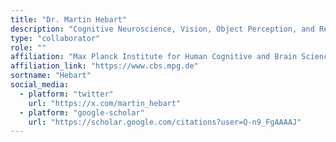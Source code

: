 ```yaml
---
title: "Dr. Martin Hebart"
description: "Cognitive Neuroscience, Vision, Object Perception, and Representation"
type: "collaborator"
role: ""
affiliation: "Max Planck Institute for Human Cognitive and Brain Sciences"
affiliation_link: "https://www.cbs.mpg.de"
sortname: "Hebart"
social_media:
  - platform: "twitter"
    url: "https://x.com/martin_hebart"
  - platform: "google-scholar"
    url: "https://scholar.google.com/citations?user=Q-n9_FgAAAAJ"
---
```

